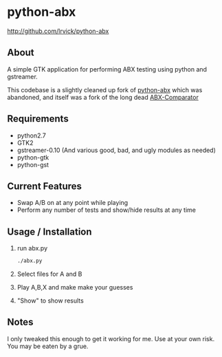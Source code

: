 # python-abx #

<http://github.com/lrvick/python-abx>

## About ##

A simple GTK application for performing ABX testing using python and gstreamer.

This codebase is a slightly cleaned up fork of [python-abx](https://code.google.com/archive/p/python-abx/) which was abandoned, and itself was a fork of the long
dead [ABX-Comparator](http://freecode.com/projects/abx-comparator)

## Requirements ##
  * python2.7
  * GTK2
  * gstreamer-0.10 (And various good, bad, and ugly modules as needed)
  * python-gtk
  * python-gst

## Current Features ##

  * Swap A/B on at any point while playing
  * Perform any number of tests and show/hide results at any time

## Usage / Installation ##

1. run abx.py

    ```bash
    ./abx.py
    ```
2. Select files for A and B

3. Play A,B,X and make make your guesses

4. "Show" to show results

## Notes ##

  I only tweaked this enough to get it working for me.
  Use at your own risk. You may be eaten by a grue.
